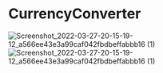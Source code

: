 # CurrencyConverter
![Screenshot_2022-03-27-20-15-19-12_a566ee43e3a99caf042fbdbeffabbb16 (1)](https://user-images.githubusercontent.com/102001410/160287344-af88b2f6-681a-476b-94c4-13b0c858b3b6.jpg)             ![Screenshot_2022-03-27-20-15-19-12_a566ee43e3a99caf042fbdbeffabbb16 (1)](https://user-images.githubusercontent.com/102001410/160287368-df8f7e6d-d3b7-4cae-84b2-a57514672aed.jpg)


